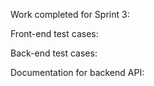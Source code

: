 Work completed for Sprint 3:

Front-end test cases:

Back-end test cases:

Documentation for backend API:
